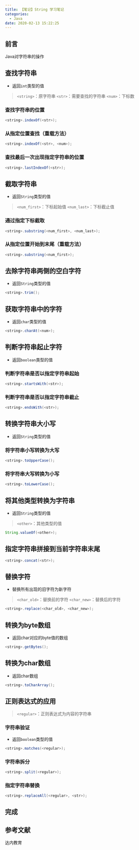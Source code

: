 ```yaml
---
title: 【笔记】String 学习笔记
categories:
  - Java
date: 2020-02-13 15:22:25
---
```


## 前言

Java对字符串的操作

<!-- more -->

## 查找字符串

- 返回`int`类型的值

> `<string>`：原字符串
> `<str>`：需要查找的字符串
> `<num>`：下标数

### 查找字符串的位置

``` java
<string>.indexOf(<str>);
```

### 从指定位置查找（重载方法）

``` java
<string>.indexOf(<str>, <num>);
```

### 查找最后一次出现指定字符串的位置

``` java
<string>.lastIndexOf(<str>);
```

## 截取字符串

- 返回`String`类型的值

> `<num_first>`：下标起始值
> `<num_last>`：下标截止值

### 通过指定下标截取

``` java
<string>.substring(<num_first>, <num_last>);
```

### 从指定位置开始到末尾（重载方法）

``` java
<string>.substring(<num_first>);
```

## 去除字符串两侧的空白字符

- 返回`String`类型的值

``` java
<string>.trim();
```

## 获取字符串中的字符

- 返回`char`类型的值

``` java
<string>.charAt(<num>);
```

## 判断字符串起止字符

- 返回`boolean`类型的值

### 判断字符串是否以指定字符串起始

``` java
<string>.startsWith(<str>);
```

### 判断字符串是否以指定字符串截止

``` java
<string>.endsWith(<str>);
```

## 转换字符串大小写

- 返回`String`类型的值

### 将字符串小写转换为大写

``` java
<string>.toUpperCase();
```

### 将字符串大写转换为小写

``` java
<string>.toLowerCase();
```

## 将其他类型转换为字符串

- 返回`String`类型的值

> `<other>`：其他类型的值

``` java
String.valueOf(<other>);
```

## 指定字符串拼接到当前字符串末尾

``` java
<string>.concat(<str>);
```

## 替换字符

- 替换所有出现的旧字符为新字符

> `<char_old>`：替换前的字符
> `<char_new>`：替换后的字符

``` java
<string>.replace(<char_old>, <char_new>);
```

## 转换为byte数组

- 返回char对应的byte值的数组

``` java
<string>.getBytes();
```

## 转换为char数组

- 返回char数组

``` java
<string>.toCharArray();
```

## 正则表达式的应用

> `<regular>`：正则表达式为内容的字符串

### 字符串验证

- 返回`boolean`类型的值

``` java
<string>.matches(<regular>);
```

### 字符串拆分

``` java
<string>.split(<regular>);
```

### 指定字符串替换

``` java
<string>.replaceAll(<regular>, <str>);
```

## 完成

## 参考文献

达内教育

